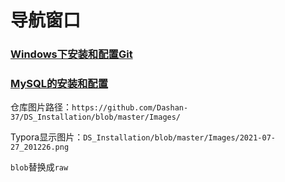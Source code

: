 # 导航窗口

### [Windows下安装和配置Git](https://github.com/Dashan-37/DS_Installation/blob/master/Markdown/Git_Markdown/Git.md)

### [MySQL的安装和配置]()





仓库图片路径：`https://github.com/Dashan-37/DS_Installation/blob/master/Images/`

Typora显示图片：`DS_Installation/blob/master/Images/2021-07-27_201226.png`

`blob`替换成`raw`
